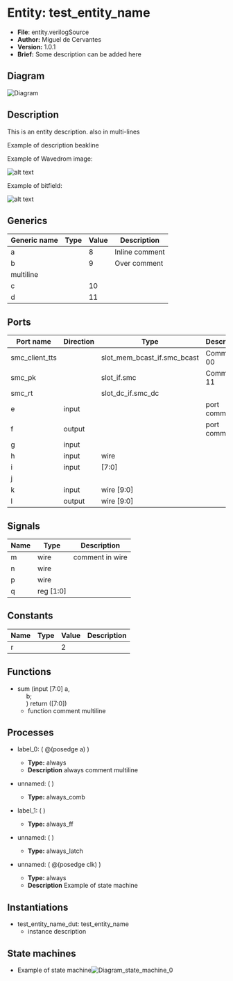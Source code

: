 
# Entity: test_entity_name 
- **File**: entity.verilogSource
- **Author:**  Miguel de Cervantes
- **Version:**  1.0.1
- **Brief:**  Some description can be added here

## Diagram
![Diagram](test_entity_name.svg "Diagram")
## Description

This is an entity description.
also in multi-lines

Example of description beakline

Example of Wavedrom
image:



![alt text](wavedrom_FZKR0.svg "title")

 

Example of bitfield:



![alt text](wavedrom_Q6wM1.svg "title")

 


## Generics

| Generic name | Type | Value | Description              |
| ------------ | ---- | ----- | ------------------------ |
| a            |      | 8     | Inline comment           |
| b            |      | 9     | Over comment  multiline |
| c            |      | 10    |                          |
| d            |      | 11    |                          |

## Ports

| Port name      | Direction | Type                        | Description    |
| -------------- | --------- | --------------------------- | -------------- |
| smc_client_tts |           | slot_mem_bcast_if.smc_bcast | Comment 00     |
| smc_pk         |           | slot_if.smc                 | Comment 11     |
| smc_rt         |           | slot_dc_if.smc_dc           |                |
| e              | input     |                             | port comment   |
| f              | output    |                             | port comment 1 |
| g              | input     |                             |                |
| h              | input     | wire                        |                |
| i              | input     | [7:0]                       |                |
| j              |           |                             |                |
| k              | input     | wire [9:0]                  |                |
| l              | output    | wire [9:0]                  |                |

## Signals

| Name | Type      | Description     |
| ---- | --------- | --------------- |
| m    | wire      | comment in wire |
| n    | wire      |                 |
| p    | wire      |                 |
| q    | reg [1:0] |                 |

## Constants

| Name | Type | Value | Description |
| ---- | ---- | ----- | ----------- |
| r    |      | 2     |             |

## Functions
- sum <font id="function_arguments">(input [7:0] a,<br><span style="padding-left:20px"> b;<br><span style="padding-left:20px">)</font> <font id="function_return">return ([7:0])</font>
  -  function comment multiline

## Processes
- label_0: ( @(posedge a) )
  - **Type:** always
  - **Description**
  always comment  multiline 
- unnamed: (  )
  - **Type:** always_comb
- label_1: (  )
  - **Type:** always_ff
- unnamed: (  )
  - **Type:** always_latch
- unnamed: ( @(posedge clk) )
  - **Type:** always
  - **Description**
  Example of   state machine 

## Instantiations

- test_entity_name_dut: test_entity_name
  - instance description
## State machines

- Example of
state machine![Diagram_state_machine_0]( fsm_test_entity_name_00.svg "Diagram")